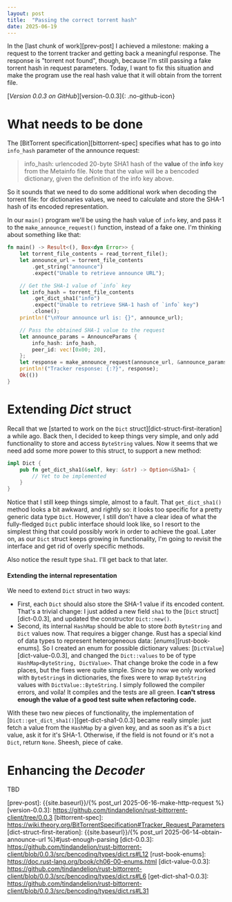```yaml
---
layout: post
title:  "Passing the correct torrent hash"
date: 2025-06-19
---
```


In the [last chunk of work][prev-post] I achieved a milestone: making a request to the torrent tracker and getting back a meaningful response. The response is "torrent not found", though, because I'm still passing a fake torrent hash in request parameters. Today, I want to fix this situation and make the program use the real hash value that it will obtain from the torrent file. 

[*Version 0.0.3 on GitHub*][version-0.0.3]{: .no-github-icon}

# What needs to be done 

The [BitTorrent specification][bittorrent-spec] specifies what has to go into `info_hash` parameter of the announce request: 

> info_hash: urlencoded 20-byte SHA1 hash of the <b>value</b> of the <b>info</b> key from the Metainfo file. Note that the value will be a bencoded dictionary, given the definition of the info key above.

So it sounds that we need to do some additional work when decoding the torrent file: for dictionaries values, we need to calculate and store the SHA-1 hash of its encoded representation. 

In our `main()` program we'll be using the hash value of `info` key, and pass it to the `make_announce_request()` function, instead of a fake one. I'm thinking about something like that: 

```rust 
fn main() -> Result<(), Box<dyn Error>> {
    let torrent_file_contents = read_torrent_file();
    let announce_url = torrent_file_contents
        .get_string("announce")
        .expect("Unable to retrieve announce URL");

    // Get the SHA-1 value of `info` key
    let info_hash = torrent_file_contents
        .get_dict_sha1("info")
        .expect("Unable to retrieve SHA-1 hash of `info` key")
        .clone();
    println!("\nYour announce url is: {}", announce_url);

    // Pass the obtained SHA-1 value to the request
    let announce_params = AnnounceParams {
        info_hash: info_hash,
        peer_id: vec![0x00; 20],
    };
    let response = make_announce_request(announce_url, &announce_params)?;
    println!("Tracker response: {:?}", response);
    Ok(())
}
```

# Extending _Dict_ struct

Recall that we [started to work on the `Dict` struct][dict-struct-first-iteration] a while ago. Back then, I decided to keep things very simple, and only add functionality to store and access `ByteString` values. Now it seems that we need add some more power to this struct, to support a new method: 

```rust 
impl Dict {
    pub fn get_dict_sha1(&self, key: &str) -> Option<&Sha1> {
        // Yet to be implemented
    }
}
```

Notice that I still keep things simple, almost to a fault. That `get_dict_sha1()` method looks a bit awkward, and rightly so: it looks too specific for a pretty generic data type `Dict`. However, I still don't have a clear idea of what the fully-fledged `Dict` public interface should look like, so I resort to the simplest thing that could possibly work in order to achieve the goal. Later on, as our `Dict` struct keeps growing in functionality, I'm going to revisit the interface and get rid of overly specific methods. 

Also notice the result type `Sha1`. I'll get back to that later. 

#### Extending the internal representation 

We need to extend `Dict` struct in two ways: 

* First, each `Dict` should also store the SHA-1 value if its encoded content. That's a trivial change: I just added a new field `sha1` to the [`Dict` struct][dict-0.0.3], and updated the constructor `Dict::new()`. 
* Second, its internal `HashMap` should be able to store _both_ `ByteString` and `Dict` values now. That requires a bigger change. Rust has a special kind of data types to represent heterogeneous data: [_enums_][rust-book-enums]. So I created an enum for possible dictionary values: [`DictValue`][dict-value-0.0.3], and changed the `Dict::values` to be of type `HashMap<ByteString, DictValue>`. That change broke the code in a few places, but the fixes were quite simple. Since by now we only worked with `ByteString`s in dictionaries, the fixes were to wrap `ByteString` values with `DictValue::ByteString`. I simply followed the compiler errors, and voíla! It compiles and the tests are all green. **I can't stress enough the value of a good test suite when refactoring code.** 

With these two new pieces of functionality, the implementation of [`Dict::get_dict_sha1()`][get-dict-sha1-0.0.3] became really simple: just fetch a value from the `HashMap` by a given key, and as soon as it's a `Dict` value, ask it for it's SHA-1. Otherwise, if the field is not found or it's not a `Dict`, return `None`. Sheesh, piece of cake. 

# Enhancing the _Decoder_

TBD

[prev-post]: {{site.baseurl}}/{% post_url 2025-06-16-make-http-request %}
[version-0.0.3]: https://github.com/tindandelion/rust-bittorrent-client/tree/0.0.3
[bittorrent-spec]: https://wiki.theory.org/BitTorrentSpecification#Tracker_Request_Parameters
[dict-struct-first-iteration]: {{site.baseurl}}/{% post_url 2025-06-14-obtain-announce-url %}#just-enough-parsing
[dict-0.0.3]: https://github.com/tindandelion/rust-bittorrent-client/blob/0.0.3/src/bencoding/types/dict.rs#L12
[rust-book-enums]: https://doc.rust-lang.org/book/ch06-00-enums.html
[dict-value-0.0.3]: https://github.com/tindandelion/rust-bittorrent-client/blob/0.0.3/src/bencoding/types/dict.rs#L6
[get-dict-sha1-0.0.3]: https://github.com/tindandelion/rust-bittorrent-client/blob/0.0.3/src/bencoding/types/dict.rs#L31